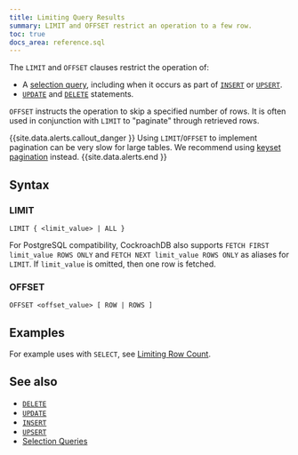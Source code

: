 ```yaml
---
title: Limiting Query Results
summary: LIMIT and OFFSET restrict an operation to a few row.
toc: true
docs_area: reference.sql
---
```


The `LIMIT` and `OFFSET` clauses restrict the operation of:

- A [selection query](selection-queries.html), including when it occurs as part of [`INSERT`](insert.html) or [`UPSERT`](upsert.html).
- [`UPDATE`](update.html) and [`DELETE`](delete.html) statements.


`OFFSET` instructs the operation to skip a specified number of rows. It is often used in conjunction with `LIMIT` to "paginate" through retrieved rows.

{{site.data.alerts.callout_danger }}
Using `LIMIT`/`OFFSET` to implement pagination can be very slow for large tables.  We recommend using [keyset pagination](pagination.html) instead.
{{site.data.alerts.end }}

## Syntax

### LIMIT

~~~
LIMIT { <limit_value> | ALL }
~~~

For PostgreSQL compatibility, CockroachDB also supports `FETCH FIRST limit_value ROWS ONLY` and `FETCH NEXT limit_value ROWS ONLY` as aliases for `LIMIT`. If `limit_value` is omitted, then one row is fetched.

### OFFSET

~~~
OFFSET <offset_value> [ ROW | ROWS ]
~~~

## Examples

For example uses with `SELECT`, see [Limiting Row Count](selection-queries.html#limiting-row-count).

## See also

- [`DELETE`](delete.html)
- [`UPDATE`](delete.html)
- [`INSERT`](insert.html)
- [`UPSERT`](upsert.html)
- [Selection Queries](selection-queries.html)